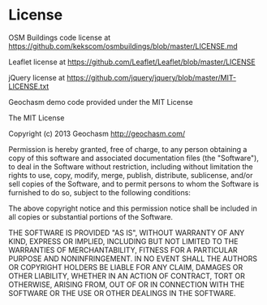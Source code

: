 License
============

OSM Buildings code license at https://github.com/kekscom/osmbuildings/blob/master/LICENSE.md

Leaflet license at https://github.com/Leaflet/Leaflet/blob/master/LICENSE

jQuery license at https://github.com/jquery/jquery/blob/master/MIT-LICENSE.txt

Geochasm demo code provided under the MIT License

The MIT License

Copyright (c) 2013 Geochasm http://geochasm.com/

Permission is hereby granted, free of charge, to any person obtaining a copy
of this software and associated documentation files (the "Software"), to deal
in the Software without restriction, including without limitation the rights
to use, copy, modify, merge, publish, distribute, sublicense, and/or sell
copies of the Software, and to permit persons to whom the Software is
furnished to do so, subject to the following conditions:

The above copyright notice and this permission notice shall be included in
all copies or substantial portions of the Software.

THE SOFTWARE IS PROVIDED "AS IS", WITHOUT WARRANTY OF ANY KIND, EXPRESS OR
IMPLIED, INCLUDING BUT NOT LIMITED TO THE WARRANTIES OF MERCHANTABILITY,
FITNESS FOR A PARTICULAR PURPOSE AND NONINFRINGEMENT. IN NO EVENT SHALL THE
AUTHORS OR COPYRIGHT HOLDERS BE LIABLE FOR ANY CLAIM, DAMAGES OR OTHER
LIABILITY, WHETHER IN AN ACTION OF CONTRACT, TORT OR OTHERWISE, ARISING FROM,
OUT OF OR IN CONNECTION WITH THE SOFTWARE OR THE USE OR OTHER DEALINGS IN
THE SOFTWARE.
